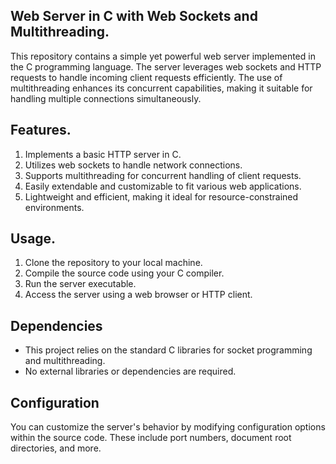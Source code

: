 
Web Server in C with Web Sockets and Multithreading.
--
This repository contains a simple yet powerful web server implemented in the C programming language. 
The server leverages web sockets and HTTP requests to handle incoming client requests efficiently. 
The use of multithreading enhances its concurrent capabilities, making it suitable for handling multiple connections simultaneously.

Features.
--
1) Implements a basic HTTP server in C.
2) Utilizes web sockets to handle network connections.
3) Supports multithreading for concurrent handling of client requests.
4) Easily extendable and customizable to fit various web applications.
5) Lightweight and efficient, making it ideal for resource-constrained environments.

Usage.
-- 
1) Clone the repository to your local machine.
2) Compile the source code using your C compiler.
3) Run the server executable.
4) Access the server using a web browser or HTTP client.

Dependencies
-- 
* This project relies on the standard C libraries for socket programming and multithreading.
* No external libraries or dependencies are required.

Configuration
-- 
You can customize the server's behavior by modifying configuration options within the source code. 
These include port numbers, document root directories, and more.
